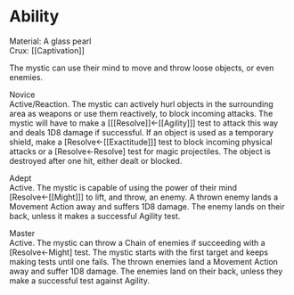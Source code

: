 # Ability
Material: A glass pearl<br>Crux: [[Captivation]]

The mystic can use their mind to move and throw loose objects, or even enemies.

Novice<br>Active/Reaction. The mystic can actively hurl objects in the surrounding area as weapons or use them reactively, to block incoming attacks. The mystic will have to make a \[[[Resolve]]←[[Agility]]\] test to attack this way and deals 1D8 damage if successful. If an object is used as a temporary shield, make a \[Resolve←[[Exactitude]]\] test to block incoming physical attacks or a \[Resolve←Resolve\] test for magic projectiles. The object is destroyed after one hit, either dealt or blocked.

Adept<br>Active. The mystic is capable of using the power of their mind \[Resolve←[[Might]]\] to lift, and throw, an enemy. A thrown enemy lands a Movement Action away and suffers 1D8 damage. The enemy lands on their back, unless it makes a successful Agility test.

Master<br>Active. The mystic can throw a Chain of enemies if succeeding with a \[Resolve←Might\] test. The mystic starts with the first target and keeps making tests until one fails. The thrown enemies land a Movement Action away and suffer 1D8 damage. The enemies land on their back, unless they make a successful test against Agility.